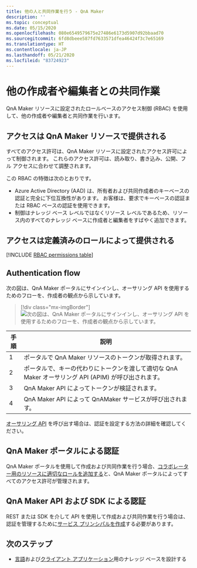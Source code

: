 ```yaml
---
title: 他の人と共同作業を行う - QnA Maker
description: ''
ms.topic: conceptual
ms.date: 05/15/2020
ms.openlocfilehash: 080e6549579675e27486e6173d5907d92bbaad70
ms.sourcegitcommit: 6fd8dbeee587fd7633571dfea46424f3c7e65169
ms.translationtype: HT
ms.contentlocale: ja-JP
ms.lasthandoff: 05/21/2020
ms.locfileid: "83724923"
---
```

# <a name="collaborate-with-other-authors-and-editors"></a>他の作成者や編集者との共同作業

QnA Maker リソースに設定されたロールベースのアクセス制御 (RBAC) を使用して、他の作成者や編集者と共同作業を行います。

## <a name="access-is-provided-on-the-qna-maker-resource"></a>アクセスは QnA Maker リソースで提供される

すべてのアクセス許可は、QnA Maker リソースに設定されたアクセス許可によって制御されます。 これらのアクセス許可は、読み取り、書き込み、公開、フル アクセスに合わせて調整されます。

この RBAC の特徴は次のとおりです。
* Azure Active Directory (AAD) は、所有者および共同作成者のキーベースの認証と完全に下位互換性があります。 お客様は、要求でキーベースの認証または RBAC ベースの認証を使用できます。
* 制御はナレッジ ベース レベルではなくリソース レベルであるため、リソース内のすべてのナレッジ ベースに作成者と編集者をすばやく追加できます。

## <a name="access-is-provided-by-a-defined-role"></a>アクセスは定義済みのロールによって提供される

[!INCLUDE [RBAC permissions table](../includes/role-based-access-control.md)]

## <a name="authentication-flow"></a>Authentication flow

次の図は、QnA Maker ポータルにサインインし、オーサリング API を使用するためのフローを、作成者の観点から示しています。

> [!div class="mx-imgBorder"]
> ![次の図は、QnA Maker ポータルにサインインし、オーサリング API を使用するためのフローを、作成者の観点から示しています。](../media/qnamaker-how-to-collaborate-knowledge-base/rbac-flow-from-portal-to-service.png)

|手順|説明|
|--|--|
|1|ポータルで QnA Maker リソースのトークンが取得されます。|
|2|ポータルで、キーの代わりにトークンを渡して適切な QnA Maker オーサリング API (APIM) が呼び出されます。|
|3|QnA Maker API によってトークンが検証されます。|
|4 |QnA Maker API によって QnAMaker サービスが呼び出されます。|

[オーサリング API](../How-To/collaborate-knowledge-base.md) を呼び出す場合は、認証を設定する方法の詳細を確認してください。

## <a name="authenticate-by-qna-maker-portal"></a>QnA Maker ポータルによる認証

QnA Maker ポータルを使用して作成および共同作業を行う場合、[コラボレーター用のリソースに適切なロールを追加する](../How-To/collaborate-knowledge-base.md)と、QnA Maker ポータルによってすべてのアクセス許可が管理されます。

## <a name="authenticate-by-qna-maker-apis-and-sdks"></a>QnA Maker API および SDK による認証

REST または SDK を介して API を使用して作成および共同作業を行う場合は、認証を管理するために[サービス プリンシパルを作成](../../authentication.md#assign-a-role-to-a-service-principal)する必要があります。

## <a name="next-step"></a>次のステップ

* [言語](design-language-culture.md)および[クライアント アプリケーション](integration-with-other-applications.md)用のナレッジ ベースを設計する
